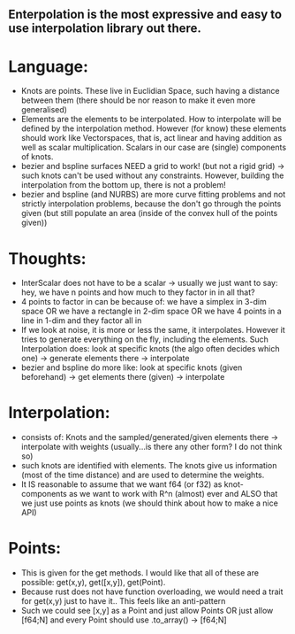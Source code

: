 ## Enterpolation is the most expressive and easy to use interpolation library out there.

# Language:
- Knots are points. These live in Euclidian Space, such having a distance between them (there should be nor reason to make it even more generalised)
- Elements are the elements to be interpolated. How to interpolate will be defined by the interpolation method. However (for know) these elements should work like Vectorspaces, that is, act linear and having addition as well as scalar multiplication. Scalars in our case are (single) components of knots.
- bezier and bspline surfaces NEED a grid to work! (but not a rigid grid) -> such knots can't be used without any constraints. However, building the interpolation from the bottom up, there is not a problem!
- bezier and bspline (and NURBS) are more curve fitting problems and not strictly interpolation problems, because the don't go through the points given (but still populate an area (inside of the convex hull of the points given))

# Thoughts:
- InterScalar does not have to be a scalar -> usually we just want to say: hey, we have n points and how much to they factor in in all that?
- 4 points to factor in can be because of: we have a simplex in 3-dim space OR we have a rectangle in 2-dim space OR we have 4 points in a line in 1-dim and they factor all in
- If we look at noise, it is more or less the same, it interpolates. However it tries to generate everything on the fly, including the elements. Such Interpolation does: look at specific knots (the algo often decides which one) -> generate elements there -> interpolate
- bezier and bspline do more like: look at specific knots (given beforehand) -> get elements there (given) -> interpolate

# Interpolation:
- consists of: Knots and the sampled/generated/given elements there -> interpolate with weights (usually...is there any other form? I do not think so)
- such knots are identified with elements. The knots give us information (most of the time distance) and are used to determine the weights.
- It IS reasonable to assume that we want f64 (or f32) as knot-components as we want to work with R^n (almost) ever and ALSO that we just use points as knots (we should think about how to make a nice API)


# Points:
- This is given for the get methods. I would like that all of these are possible: get(x,y), get([x,y]), get(Point).
- Because rust does not have function overloading, we would need a trait for get(x,y) just to have it.. This feels like an anti-pattern
- Such we could see [x,y] as a Point and just allow Points OR just allow [f64;N] and every Point should use .to_array() -> [f64;N]
